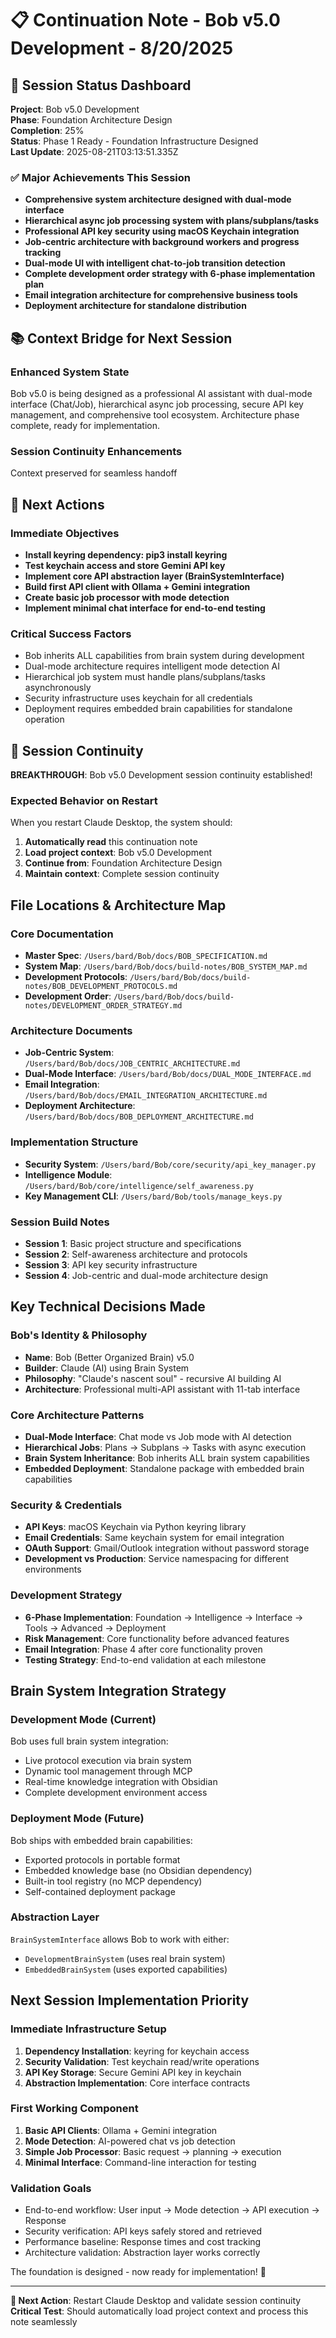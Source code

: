 # 📋 Continuation Note - Bob v5.0 Development - 8/20/2025

## 🎯 Session Status Dashboard
**Project**: Bob v5.0 Development  
**Phase**: Foundation Architecture Design  
**Completion**: 25%  
**Status**: Phase 1 Ready - Foundation Infrastructure Designed  
**Last Update**: 2025-08-21T03:13:51.335Z

### ✅ Major Achievements This Session
- **Comprehensive system architecture designed with dual-mode interface**
- **Hierarchical async job processing system with plans/subplans/tasks**
- **Professional API key security using macOS Keychain integration**
- **Job-centric architecture with background workers and progress tracking**
- **Dual-mode UI with intelligent chat-to-job transition detection**
- **Complete development order strategy with 6-phase implementation plan**
- **Email integration architecture for comprehensive business tools**
- **Deployment architecture for standalone distribution**

## 📚 Context Bridge for Next Session

### Enhanced System State
Bob v5.0 is being designed as a professional AI assistant with dual-mode interface (Chat/Job), hierarchical async job processing, secure API key management, and comprehensive tool ecosystem. Architecture phase complete, ready for implementation.

### Session Continuity Enhancements
Context preserved for seamless handoff

## 🚀 Next Actions

### Immediate Objectives
- **Install keyring dependency: pip3 install keyring**
- **Test keychain access and store Gemini API key**
- **Implement core API abstraction layer (BrainSystemInterface)**
- **Build first API client with Ollama + Gemini integration**
- **Create basic job processor with mode detection**
- **Implement minimal chat interface for end-to-end testing**

### Critical Success Factors
- Bob inherits ALL capabilities from brain system during development
- Dual-mode architecture requires intelligent mode detection AI
- Hierarchical job system must handle plans/subplans/tasks asynchronously
- Security infrastructure uses keychain for all credentials
- Deployment requires embedded brain capabilities for standalone operation

## 🎯 Session Continuity

**BREAKTHROUGH**: Bob v5.0 Development session continuity established!

### Expected Behavior on Restart
When you restart Claude Desktop, the system should:
1. **Automatically read** this continuation note
2. **Load project context**: Bob v5.0 Development
3. **Continue from**: Foundation Architecture Design
4. **Maintain context**: Complete session continuity


## File Locations & Architecture Map

### Core Documentation
- **Master Spec**: `/Users/bard/Bob/docs/BOB_SPECIFICATION.md`
- **System Map**: `/Users/bard/Bob/docs/build-notes/BOB_SYSTEM_MAP.md`
- **Development Protocols**: `/Users/bard/Bob/docs/build-notes/BOB_DEVELOPMENT_PROTOCOLS.md`
- **Development Order**: `/Users/bard/Bob/docs/build-notes/DEVELOPMENT_ORDER_STRATEGY.md`

### Architecture Documents
- **Job-Centric System**: `/Users/bard/Bob/docs/JOB_CENTRIC_ARCHITECTURE.md`
- **Dual-Mode Interface**: `/Users/bard/Bob/docs/DUAL_MODE_INTERFACE.md` 
- **Email Integration**: `/Users/bard/Bob/docs/EMAIL_INTEGRATION_ARCHITECTURE.md`
- **Deployment Architecture**: `/Users/bard/Bob/docs/BOB_DEPLOYMENT_ARCHITECTURE.md`

### Implementation Structure
- **Security System**: `/Users/bard/Bob/core/security/api_key_manager.py`
- **Intelligence Module**: `/Users/bard/Bob/core/intelligence/self_awareness.py`
- **Key Management CLI**: `/Users/bard/Bob/tools/manage_keys.py`

### Session Build Notes
- **Session 1**: Basic project structure and specifications
- **Session 2**: Self-awareness architecture and protocols 
- **Session 3**: API key security infrastructure
- **Session 4**: Job-centric and dual-mode architecture design

## Key Technical Decisions Made

### Bob's Identity & Philosophy
- **Name**: Bob (Better Organized Brain) v5.0
- **Builder**: Claude (AI) using Brain System
- **Philosophy**: "Claude's nascent soul" - recursive AI building AI
- **Architecture**: Professional multi-API assistant with 11-tab interface

### Core Architecture Patterns
- **Dual-Mode Interface**: Chat mode vs Job mode with AI detection
- **Hierarchical Jobs**: Plans → Subplans → Tasks with async execution
- **Brain System Inheritance**: Bob inherits ALL brain system capabilities
- **Embedded Deployment**: Standalone package with embedded brain capabilities

### Security & Credentials
- **API Keys**: macOS Keychain via Python keyring library
- **Email Credentials**: Same keychain system for email integration
- **OAuth Support**: Gmail/Outlook integration without password storage
- **Development vs Production**: Service namespacing for different environments

### Development Strategy
- **6-Phase Implementation**: Foundation → Intelligence → Interface → Tools → Advanced → Deployment
- **Risk Management**: Core functionality before advanced features
- **Email Integration**: Phase 4 after core functionality proven
- **Testing Strategy**: End-to-end validation at each milestone

## Brain System Integration Strategy

### Development Mode (Current)
Bob uses full brain system integration:
- Live protocol execution via brain system
- Dynamic tool management through MCP
- Real-time knowledge integration with Obsidian
- Complete development environment access

### Deployment Mode (Future)  
Bob ships with embedded brain capabilities:
- Exported protocols in portable format
- Embedded knowledge base (no Obsidian dependency)
- Built-in tool registry (no MCP dependency)
- Self-contained deployment package

### Abstraction Layer
`BrainSystemInterface` allows Bob to work with either:
- `DevelopmentBrainSystem` (uses real brain system)
- `EmbeddedBrainSystem` (uses exported capabilities)

## Next Session Implementation Priority

### Immediate Infrastructure Setup
1. **Dependency Installation**: keyring for keychain access
2. **Security Validation**: Test keychain read/write operations
3. **API Key Storage**: Secure Gemini API key in keychain
4. **Abstraction Implementation**: Core interface contracts

### First Working Component
1. **Basic API Clients**: Ollama + Gemini integration
2. **Mode Detection**: AI-powered chat vs job detection
3. **Simple Job Processor**: Basic request → planning → execution
4. **Minimal Interface**: Command-line interaction for testing

### Validation Goals
- End-to-end workflow: User input → Mode detection → API execution → Response
- Security verification: API keys safely stored and retrieved
- Performance baseline: Response times and cost tracking
- Architecture validation: Abstraction layer works correctly

The foundation is designed - now ready for implementation! 🚀


---

**🔄 Next Action**: Restart Claude Desktop and validate session continuity
**Critical Test**: Should automatically load project context and process this note seamlessly